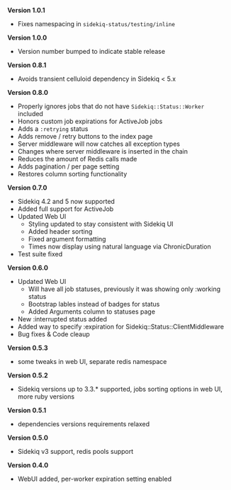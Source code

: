 **Version 1.0.1**
+ Fixes namespacing in `sidekiq-status/testing/inline`

**Version 1.0.0**
+ Version number bumped to indicate stable release

**Version 0.8.1**
+ Avoids transient celluloid dependency in Sidekiq < 5.x

**Version 0.8.0**
+ Properly ignores jobs that do not have `Sidekiq::Status::Worker` included
+ Honors custom job expirations for ActiveJob jobs
+ Adds a `:retrying` status
+ Adds remove / retry buttons to the index page
+ Server middleware will now catches all exception types
+ Changes where server middleware is inserted in the chain
+ Reduces the amount of Redis calls made
+ Adds pagination / per page setting
+ Restores column sorting functionality

**Version 0.7.0**
+ Sidekiq 4.2 and 5 now supported
+ Added full support for ActiveJob
+ Updated Web UI
  + Styling updated to stay consistent with Sidekiq UI
  + Added header sorting
  + Fixed argument formatting
  + Times now display using natural language via ChronicDuration
+ Test suite fixed

**Version 0.6.0**
+ Updated Web UI
  + Will have all job statuses, previously it was showing only :working status
  + Bootstrap lables instead of badges for status
  + Added Arguments column to statuses page
+ New :interrupted status added
+ Added way to specify :expiration for Sidekiq::Status::ClientMiddleware
+ Bug fixes & Code cleaup

**Version 0.5.3**
+ some tweaks in web UI, separate redis namespace

**Version 0.5.2**
+ Sidekiq versions up to 3.3.* supported, jobs sorting options in web UI, more ruby versions

**Version 0.5.1**
+ dependencies versions requirements relaxed

**Version 0.5.0**
+ Sidekiq v3 support, redis pools support

**Version 0.4.0**
+ WebUI added, per-worker expiration setting enabled
